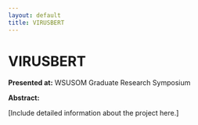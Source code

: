 ```yaml
---
layout: default
title: VIRUSBERT
---
```


# VIRUSBERT

**Presented at:** WSUSOM Graduate Research Symposium

**Abstract:**

[Include detailed information about the project here.]
